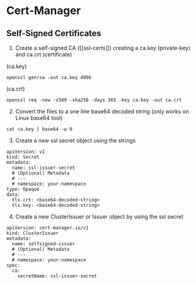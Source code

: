 # Cert-Manager


## Self-Signed Certificates
1. Create a self-signed CA ([[ssl-certs]]) creating a ca.key (private-key) and ca.crt (certificate)

(ca.key)
```
openssl genrsa -out ca.key 4096
```

(ca.crt)
```
openssl req -new -x509 -sha256 -days 365 -key ca.key -out ca.crt
```

2. Convert the files to a one line base64 decoded string (only works on Linux base64 tool)
```
cat ca.key | base64 -w 0
```

3. Create a new ssl secret object using the strings
```
apiVersion: v1
kind: Secret
metadata:
  name: ssl-issuer-secret
  # (Optional) Metadata
  # ---
  # namespace: your-namespace
type: Opaque
data:
  tls.crt: <base64-decoded-string>
  tls.key: <base64-decoded-string>
```

4. Create a new ClusterIssuer or Issuer object by using the ssl secret
```
apiVersion: cert-manager.io/v1
kind: ClusterIssuer
metadata:
  name: selfsigned-issuer
  # (Optional) Metadata
  # ---
  # namespace: your-namespace
spec:
  ca:
    secretName: ssl-issuer-secret
```

